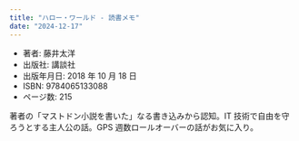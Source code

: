 ```yaml
---
title: "ハロー・ワールド - 読書メモ"
date: "2024-12-17"
---
```

- 著者: 藤井太洋
- 出版社: 講談社
- 出版年月日: 2018 年 10 月 18 日
- ISBN: 9784065133088
- ページ数: 215

著者の「マストドン小説を書いた」なる書き込みから認知。IT 技術で自由を守ろうとする主人公の話。GPS 週数ロールオーバーの話がお気に入り。
